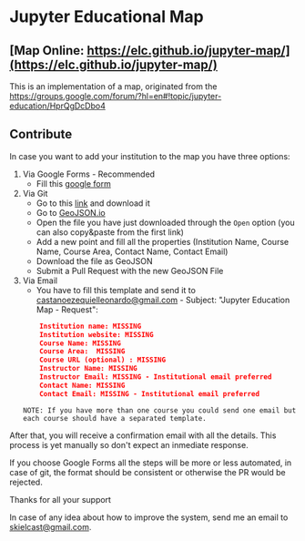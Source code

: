 # Jupyter Educational Map

## [Map Online: https://elc.github.io/jupyter-map/](https://elc.github.io/jupyter-map/)

This is an implementation of a map, originated from the https://groups.google.com/forum/?hl=en#!topic/jupyter-education/HprQgDcDbo4

## Contribute

In case you want to add your institution to the map you have three options:

1. Via Google Forms - Recommended
    - Fill this [google form](https://kutt.it/jupyter-map)
2. Via Git
    - Go to this [link](https://kutt.it/jupyter-map-geojson) and download it
    - Go to [GeoJSON.io](http://geojson.io/)
    - Open the file you have just downloaded through the `Open` option (you can also copy&paste from the first link)
    - Add a new point and fill all the properties (Institution Name, Course Name, Course Area, Contact Name, Contact Email)
    - Download the file as GeoJSON
    - Submit a Pull Request with the new GeoJSON File
3. Via Email
    - You have to fill this template and send it to castanoezequielleonardo@gmail.com - Subject: "Jupyter Education Map - Request":
    ```json
        Institution name: MISSING
        Institution website: MISSING
        Course Name: MISSING
        Course Area:  MISSING
        Course URL (optional) : MISSING
        Instructor Name: MISSING
        Instructor Email: MISSING - Institutional email preferred
        Contact Name: MISSING
        Contact Email: MISSING - Institutional email preferred
    ```
    `NOTE: If you have more than one course you could send one email but each course should have a separated template.`

After that, you will receive a confirmation email with all the details. This process is yet manually so don't expect an inmediate response.

If you choose Google Forms all the steps will be more or less automated, in case of git, the format should be consistent or otherwise the PR would be rejected.

Thanks for all your support

In case of any idea about how to improve the system, send me an email to skielcast@gmail.com.